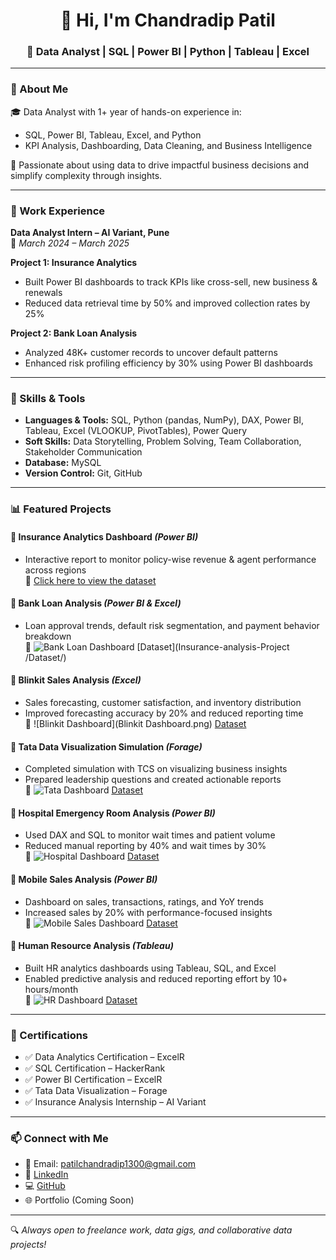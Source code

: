 <h1 align="center">👋 Hi, I'm Chandradip Patil</h1>
<h3 align="center">💼 Data Analyst | SQL | Power BI | Python | Tableau | Excel</h3>

---

### 📌 About Me

🎓 Data Analyst with 1+ year of hands-on experience in:
- SQL, Power BI, Tableau, Excel, and Python  
- KPI Analysis, Dashboarding, Data Cleaning, and Business Intelligence

🚀 Passionate about using data to drive impactful business decisions and simplify complexity through insights.

---

### 💼 Work Experience

**Data Analyst Intern – AI Variant, Pune**  
📅 *March 2024 – March 2025*  

**Project 1: Insurance Analytics**  
- Built Power BI dashboards to track KPIs like cross-sell, new business & renewals  
- Reduced data retrieval time by 50% and improved collection rates by 25%  

**Project 2: Bank Loan Analysis**  
- Analyzed 48K+ customer records to uncover default patterns  
- Enhanced risk profiling efficiency by 30% using Power BI dashboards  

---

### 🧠 Skills & Tools

- **Languages & Tools:** SQL, Python (pandas, NumPy), DAX, Power BI, Tableau, Excel (VLOOKUP, PivotTables), Power Query  
- **Soft Skills:** Data Storytelling, Problem Solving, Team Collaboration, Stakeholder Communication  
- **Database:** MySQL  
- **Version Control:** Git, GitHub  

---

### 📊 Featured Projects

#### 📌 Insurance Analytics Dashboard *(Power BI)*  
- Interactive report to monitor policy-wise revenue & agent performance across regions  
 🔗 [Click here to view the dataset](https://github.com/chandradippatil/Insurance-analysis-Project/)


#### 📌 Bank Loan Analysis *(Power BI & Excel)*  
- Loan approval trends, default risk segmentation, and payment behavior breakdown  
📸 ![Bank Loan Dashboard](link-to-loan-dashboard.png)
[Dataset](Insurance-analysis-Project
/Dataset/)

#### 📌 Blinkit Sales Analysis *(Excel)*  
- Sales forecasting, customer satisfaction, and inventory distribution  
- Improved forecasting accuracy by 20% and reduced reporting time  
📸 ![Blinkit Dashboard](Blinkit Dashboard.png)
[Dataset](Dataset)

#### 📌 Tata Data Visualization Simulation *(Forage)*  
- Completed simulation with TCS on visualizing business insights  
- Prepared leadership questions and created actionable reports  
📸 ![Tata Dashboard](link-to-tata-dashboard.png)
[Dataset](https://example.com/insurance-dataset)

#### 📌 Hospital Emergency Room Analysis *(Power BI)*  
- Used DAX and SQL to monitor wait times and patient volume  
- Reduced manual reporting by 40% and wait times by 30%  
📸 ![Hospital Dashboard](link-to-hospital-dashboard.png)
[Dataset](https://example.com/insurance-dataset)

#### 📌 Mobile Sales Analysis *(Power BI)*  
- Dashboard on sales, transactions, ratings, and YoY trends  
- Increased sales by 20% with performance-focused insights  
📸 ![Mobile Sales Dashboard](link-to-mobile-dashboard.png)
[Dataset](https://example.com/insurance-dataset)

#### 📌 Human Resource Analysis *(Tableau)*  
- Built HR analytics dashboards using Tableau, SQL, and Excel  
- Enabled predictive analysis and reduced reporting effort by 10+ hours/month  
📸 ![HR Dashboard](link-to-hr-dashboard.png)
[Dataset](https://example.com/insurance-dataset)

---

### 🏅 Certifications

- ✅ Data Analytics Certification – ExcelR  
- ✅ SQL Certification – HackerRank  
- ✅ Power BI Certification – ExcelR  
- ✅ Tata Data Visualization – Forage  
- ✅ Insurance Analysis Internship – AI Variant  

---

### 📫 Connect with Me

- 📧 Email: [patilchandradip1300@gmail.com](mailto:patilchandradip1300@gmail.com)  
- 🔗 [LinkedIn](https://www.linkedin.com/in/chandradippatil)  
- 💻 [GitHub](https://github.com/chandradippatil)  
- 🌐 Portfolio (Coming Soon)

---

🔍 *Always open to freelance work, data gigs, and collaborative data projects!*
